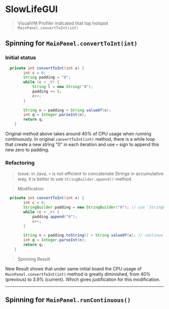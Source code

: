 # SlowLifeGUI

> VisualVM Profiler indicated that top hotspot `MainPanel.convertToInt(int)` 

## Spinning for `MainPanel.convertToInt(int)`

### Initial status 

```java
  private int convertToInt(int x) {
    	int c = 0;
    	String padding = "0";
    	while (c < _r) {
    		String l = new String("0");
    		padding += l;
    		c++;
    	}
	
    	String n = padding + String.valueOf(x);
    	int q = Integer.parseInt(n);
    	return q;
    }
```

Original method above takes around 40% of CPU usage when running continuously. In original `convertToInt(int)` method, there is a while loop that create a new string "0" in each iteration and use `+` sign to append this new zero to padding. 

### Refactoring 

> Issue: in Java, `+` is not efficient to concatenate Strings in accumulative way, it is better to use `StringBuilder.append()` method.

> Modification

```Java
  private int convertToInt(int x) {
    	int c = 0;
    	StringBuilder padding = new StringBuilder("0"); // use `StringBuilder` instead of `new String()`
    	while (c < _r) {
    		padding.append("0");
    		c++;
    	}
    	
    	String n = padding.toString() + String.valueOf(x); // continue use String 
    	int q = Integer.parseInt(n);
    	return q;
    }
```

> Spinning Result 

New Result shows that under same initial board the CPU usage of `MainPanel.convertToInt(int)` method is greatly diminished, from 40% (previous) to 3.9% (current). Which gives justification for this modification. 

---

## Spinning for `MainPanel.runContinuous()`








